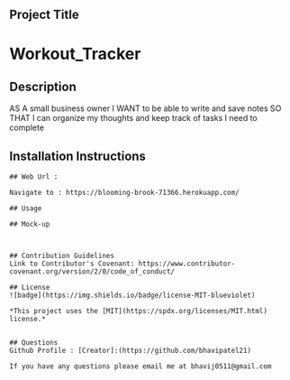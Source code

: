 ## Project Title
# Workout_Tracker  

## Description
AS A small business owner I WANT to be able to write and save notes SO THAT I can organize my thoughts and keep track of tasks I need to complete


## Installation Instructions




```
## Web Url :

Navigate to : https://blooming-brook-71366.herokuapp.com/

## Usage

## Mock-up 



## Contribution Guidelines
Link to Contributor's Covenant: https://www.contributor-covenant.org/version/2/0/code_of_conduct/

## License
![badge](https://img.shields.io/badge/license-MIT-blueviolet)

*This project uses the [MIT](https://spdx.org/licenses/MIT.html) license.*


## Questions
Github Profile : [Creator]:(https://github.com/bhavipatel21)

If you have any questions please email me at bhavij0511@gmail.com
